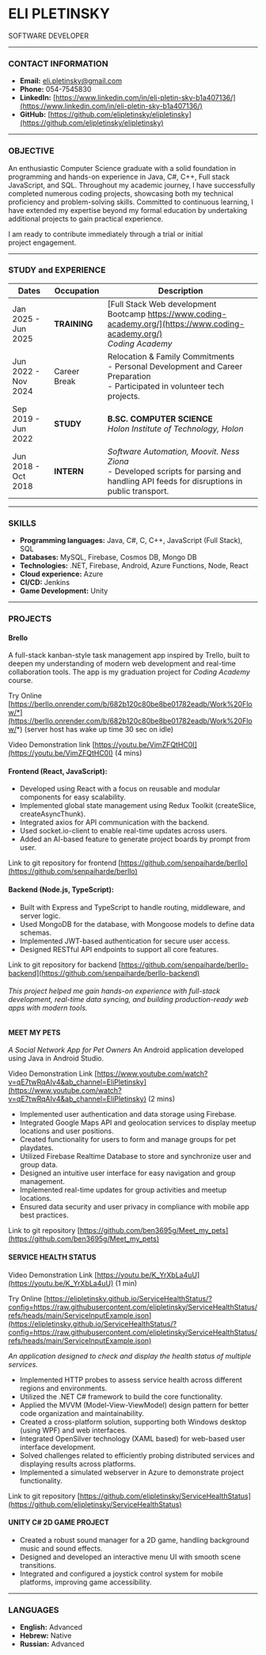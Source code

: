 # ELI PLETINSKY

SOFTWARE DEVELOPER

-----

### **CONTACT INFORMATION**

  * **Email:** eli.pletinsky@gmail.com
  * **Phone:** 054-7545830
  * **LinkedIn:** [https://www.linkedin.com/in/eli-pletin-sky-b1a407136/](https://www.linkedin.com/in/eli-pletin-sky-b1a407136/)
  * **GitHub:** [https://github.com/elipletinsky/elipletinsky](https://github.com/elipletinsky/elipletinsky)
 
-----

### **OBJECTIVE**

An enthusiastic Computer Science graduate with a solid foundation in programming and hands-on experience in Java, C#, C++, Full stack JavaScript, and SQL.
Throughout my academic journey, I have successfully completed numerous coding projects, showcasing both my technical proficiency and problem-solving skills. Committed to continuous learning, I have extended my expertise beyond my formal education by undertaking additional projects to gain practical experience. 

I am ready to contribute immediately through a trial or initial project engagement.

-----

### **STUDY and EXPERIENCE**

| Dates | Occupation | Description |
|---|---|---|
| Jan 2025 - Jun 2025 |**TRAINING**|[Full Stack Web development Bootcamp https://www.coding-academy.org/](https://www.coding-academy.org/)<br>*Coding Academy*|
| Jun 2022 - Nov 2024| Career Break | Relocation & Family Commitments<br> - Personal Development and Career Preparation<br>- Participated in volunteer tech projects.|
| Sep 2019 - Jun 2022 | **STUDY** |**B.SC. COMPUTER SCIENCE**<br>*Holon Institute of Technology, Holon*|
| Jun 2018 - Oct 2018 | **INTERN** | *Software Automation, Moovit. Ness Ziona*<br> - Developed scripts for parsing and handling API feeds for disruptions in public transport. |


-----

### **SKILLS**

  * **Programming languages:** Java, C#, C, C++, JavaScript (Full Stack), SQL
  * **Databases:** MySQL, Firebase, Cosmos DB, Mongo DB
  * **Technologies:** .NET, Firebase, Android, Azure Functions, Node, React
  * **Cloud experience:** Azure
  * **CI/CD:** Jenkins
  * **Game Development:** Unity

-----

### **PROJECTS**

#### **Brello** 

A full-stack kanban-style task management app inspired by Trello, built to deepen my understanding of modern web development and real-time
collaboration tools. The app is my graduation project for *Coding Academy* course.

Try Online [https://berllo.onrender.com/b/682b120c80be8be01782eadb/Work%20Flow/*](https://berllo.onrender.com/b/682b120c80be8be01782eadb/Work%20Flow/*) (server host has wake up time 30 sec on idle)

Video Demonstration link  [https://youtu.be/VimZFQtHC0I](https://youtu.be/VimZFQtHC0I) (4 mins)


#### Frontend (React, JavaScript):
* Developed using React with a focus on reusable and modular components for easy scalability.
* Implemented global state management using Redux Toolkit (createSlice, createAsyncThunk).
* Integrated axios for API communication with the backend.
* Used socket.io-client to enable real-time updates across users.
* Added an AI-based feature to generate project boards by prompt from user.

Link to git repository for frontend [https://github.com/senpaiharde/berllo](https://github.com/senpaiharde/berllo)
#### Backend (Node.js, TypeScript):
* Built with Express and TypeScript to handle routing, middleware, and server logic.
* Used MongoDB for the database, with Mongoose models to define data schemas.
* Implemented JWT-based authentication for secure user access.
* Designed RESTful API endpoints to support all core features.

 Link to git repository for backend [https://github.com/senpaiharde/berllo-backend](https://github.com/senpaiharde/berllo-backend)

###### This project helped me gain hands-on experience with full-stack development, real-time data syncing, and building production-ready web apps with modern tools.

#### **MEET MY PETS**

*A Social Network App for Pet Owners*
An Android application developed using Java in Android Studio.


Video Demonstration Link [https://www.youtube.com/watch?v=qE7twRqAIv4&ab_channel=EliPletinsky](https://www.youtube.com/watch?v=qE7twRqAIv4&ab_channel=EliPletinsky)  (2 mins)

  * Implemented user authentication and data storage using Firebase.
  * Integrated Google Maps API and geolocation services to display meetup locations and user positions.
  * Created functionality for users to form and manage groups for pet playdates.
  * Utilized Firebase Realtime Database to store and synchronize user and group data.
  * Designed an intuitive user interface for easy navigation and group management.
  * Implemented real-time updates for group activities and meetup locations.
  * Ensured data security and user privacy in compliance with mobile app best practices.
  
  Link to git repository [https://github.com/ben3695g/Meet_my_pets](https://github.com/ben3695g/Meet_my_pets)

#### **SERVICE HEALTH STATUS**
Video Demonstration Link [https://youtu.be/K_YrXbLa4uU](https://youtu.be/K_YrXbLa4uU)  (1 min)

Try Online [https://elipletinsky.github.io/ServiceHealthStatus/?config=https://raw.githubusercontent.com/elipletinsky/ServiceHealthStatus/refs/heads/main/ServiceInputExample.json](https://elipletinsky.github.io/ServiceHealthStatus/?config=https://raw.githubusercontent.com/elipletinsky/ServiceHealthStatus/refs/heads/main/ServiceInputExample.json)

*An application designed to check and display the health status of multiple services.*

  * Implemented HTTP probes to assess service health across different regions and environments.
  * Utilized the .NET C# framework to build the core functionality.
  * Applied the MVVM (Model-View-ViewModel) design pattern for better code organization and maintainability.
  * Created a cross-platform solution, supporting both Windows desktop (using WPF) and web interfaces.
  * Integrated OpenSilver technology (XAML based) for web-based user interface development.
  * Solved challenges related to efficiently probing distributed services and displaying results across platforms.
  * Implemented a simulated webserver in Azure to demonstrate project functionality.

 Link to git repository [https://github.com/elipletinsky/ServiceHealthStatus](https://github.com/elipletinsky/ServiceHealthStatus)

#### **UNITY C# 2D GAME PROJECT**

  * Created a robust sound manager for a 2D game, handling background music and sound effects.
  * Designed and developed an interactive menu UI with smooth scene transitions.
  * Integrated and configured a joystick control system for mobile platforms, improving game accessibility.

-----

### **LANGUAGES**

  * **English:** Advanced
  * **Hebrew:** Native
  * **Russian:** Advanced